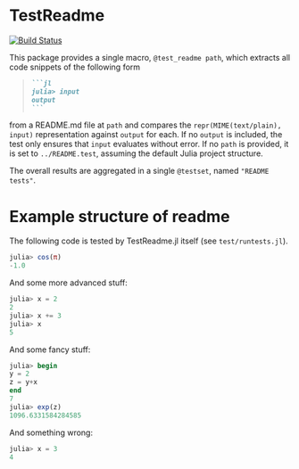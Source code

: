 # TestReadme

[![Build Status](https://github.com/thchr/TestReadme.jl/actions/workflows/CI.yml/badge.svg?branch=main)](https://github.com/thchr/TestReadme.jl/actions/workflows/CI.yml?query=branch%3Amain)

This package provides a single macro, `@test_readme path`, which extracts all code snippets of the following form
> ~~~md
> ```jl
> julia> input
> output
> ```
> ~~~
from a README.md file at `path` and compares the `repr(MIME(text/plain), input)` representation against `output` for each. 
If no `output` is included, the test only ensures that `input` evaluates without error.
If no `path` is provided, it is set to `../README.test`, assuming the default Julia project structure.

The overall results are aggregated in a single `@testset`, named `"README tests"`.

# Example structure of readme 

The following code is tested by TestReadme.jl itself (see `test/runtests.jl`).

```jl
julia> cos(π)
-1.0
```

And some more advanced stuff:
```jl
julia> x = 2
2
julia> x += 3
julia> x
5
```

And some fancy stuff:
```jl
julia> begin
y = 2
z = y+x
end
7
julia> exp(z)
1096.6331584284585
```

And something wrong:
```jl
julia> x = 3
4
```
